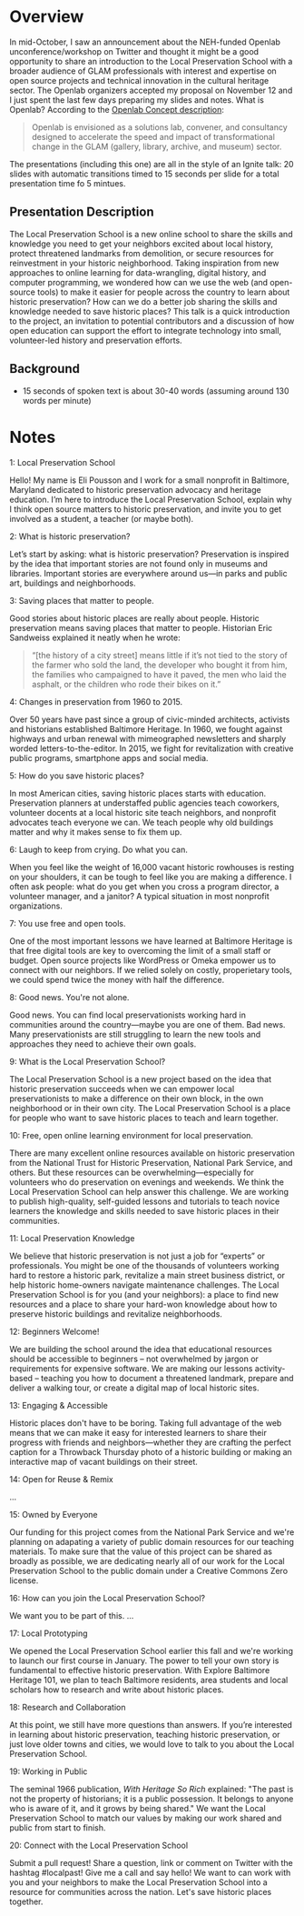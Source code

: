 # Overview

In mid-October, I saw an announcement about the NEH-funded Openlab unconference/workshop on Twitter and thought it might be a good opportunity to share an introduction to the Local Preservation School with a broader audience of GLAM professionals with interest and expertise on open source projects and technical innovation in the cultural heritage sector. The Openlab organizers accepted my proposal on November 12 and I just spent the last few days preparing my slides and notes. What is Openlab? According to the [Openlab Concept description](http://openlabworkshop.wikispaces.com/Openlab+Concept):

>Openlab is envisioned as a solutions lab, convener, and consultancy designed to accelerate the speed and impact of transformational change in the GLAM (gallery, library, archive, and museum) sector.

The presentations (including this one) are all in the style of an Ignite talk: 20 slides with automatic transitions timed to 15 seconds per slide for a total presentation time fo 5 mintues.

## Presentation Description

The Local Preservation School is a new online school to share the skills and knowledge you need to get your neighbors excited about local history, protect threatened landmarks from demolition, or secure resources for reinvestment in your historic neighborhood. Taking inspiration from new approaches to online learning for data-wrangling, digital history, and computer programming, we wondered how can we use the web (and open-source tools) to make it easier for people across the country to learn about historic preservation? How can we do a better job sharing the skills and knowledge needed to save historic places? This talk is a quick introduction to the project, an invitation to potential contributors and a discussion of how open education can support the effort to integrate technology into small, volunteer-led history and preservation efforts.

## Background

- 15 seconds of spoken text is about 30-40 words (assuming around 130 words per minute)

# Notes

1: Local Preservation School

Hello! My name is Eli Pousson and I work for a small nonprofit in Baltimore, Maryland dedicated to historic preservation advocacy and heritage education. I’m here to introduce the Local Preservation School, explain why I think open source matters to historic preservation, and invite you to get involved as a student, a teacher (or maybe both).

2: What is historic preservation?

Let’s start by asking: what is historic preservation? Preservation is inspired by the idea that important stories are not found only in museums and libraries. Important stories are everywhere around us—in parks and public art, buildings and neighborhoods. 

3: Saving places that matter to people.

Good stories about historic places are really about people. Historic preservation means saving places that matter to people. Historian Eric Sandweiss explained it neatly when he wrote:

>“\[the history of a city street] means little if it’s not tied to the story of the farmer who sold the land, the developer who bought it from him, the families who campaigned to have it paved, the men who laid the asphalt, or the children who rode their bikes on it.”

4: Changes in preservation from 1960 to 2015.

Over 50 years have past since a group of civic-minded architects, activists and historians established Baltimore Heritage. In 1960, we fought against highways and urban renewal with mimeographed newsletters and sharply worded letters-to-the-editor. In 2015, we fight for revitalization with creative public programs, smartphone apps and social media.

5: How do you save historic places?

In most American cities, saving historic places starts with education. Preservation planners at understaffed public agencies teach coworkers, volunteer docents at a local historic site teach neighbors, and nonprofit advocates teach everyone we can. We teach people why old buildings matter and why it makes sense to fix them up.

6: Laugh to keep from crying. Do what you can.

When you feel like the weight of 16,000 vacant historic rowhouses is resting on your shoulders, it can be tough to feel like you are making a difference. I often ask people: what do you get when you cross a program director, a volunteer manager, and a janitor? A typical situation in most nonprofit organizations.

7: You use free and open tools.

One of the most important lessons we have learned at Baltimore Heritage is that free digital tools are key to overcoming the limit of a small staff or budget. Open source projects like WordPress or Omeka empower us to connect with our neighbors. If we relied solely on costly, properietary tools, we could spend twice the money with half the difference.

8: Good news. You're not alone.

Good news. You can find local preservationists working hard in communities around the country—maybe you are one of them. Bad news. Many preservationists are still struggling to learn the new tools and approaches they need to achieve their own goals.

9: What is the Local Preservation School?

The Local Preservation School is a new project based on the idea that historic preservation succeeds when we can empower local preservationists to make a difference on their own block, in the own neighborhood or in their own city. The Local Preservation School is a place for people who want to save historic places to teach and learn together.

10: Free, open online learning environment for local preservation.

There are many excellent online resources available on historic preservation from the National Trust for Historic Preservation, National Park Service, and others. But these resources can be overwhelming—especially for volunteers who do preservation on evenings and weekends. We think the Local Preservation School can help answer this challenge. We are working to publish high-quality, self-guided lessons and tutorials to teach novice learners the knowledge and skills needed to save historic places in their communities.

11: Local Preservation Knowledge

We believe that historic preservation is not just a job for “experts” or professionals. You might be one of the thousands of volunteers working hard to restore a historic park, revitalize a main street business district, or help historic home-owners navigate maintenance challenges. The Local Preservation School is for you (and your neighbors): a place to find new resources and a place to share your hard-won knowledge about how to preserve historic buildings and revitalize neighborhoods.

12: Beginners Welcome!

We are building the school around the idea that educational resources should be accessible to beginners – not overwhelmed by jargon or requirements for expensive software. We are making our lessons activity-based – teaching you how to document a threatened landmark, prepare and deliver a walking tour, or create a digital map of local historic sites. 

13: Engaging & Accessible

Historic places don't have to be boring. Taking full advantage of the web means that we can make it easy for interested learners to share their progress with friends and neighbors—whether they are crafting the perfect caption for a Throwback Thursday photo of a historic building or making an interactive map of vacant buildings on their street. 

14: Open for Reuse & Remix

...

15: Owned by Everyone

Our funding for this project comes from the National Park Service and we're planning on adapating a variety of public domain resources for our teaching materials. To make sure that the value of this project can be shared as broadly as possible, we are dedicating nearly all of our work for the Local Preservation School to the public domain under a Creative Commons Zero license.

16: How can you join the Local Preservation School?

We want you to be part of this. ...

17: Local Prototyping

We opened the Local Preservation School earlier this fall and we're working to launch our first course in January. The power to tell your own story is fundamental to effective historic preservation. With Explore Baltimore Heritage 101, we plan to teach Baltimore residents, area students and local scholars how to research and write about historic places. 

18: Research and Collaboration

At this point, we still have more questions than answers. If you’re interested in learning about historic preservation, teaching historic preservation, or just love older towns and cities, we would love to talk to you about the Local Preservation School. 

19: Working in Public

The seminal 1966 publication, _With Heritage So Rich_ explained: "The past is not the property of historians; it is a public possession.  It belongs to anyone who is aware of it, and it grows by being shared." We want the Local Preservation School to match our values by making our work shared and public from start to finish.

20: Connect with the Local Preservation School

Submit a pull request! Share a question, link or comment on Twitter with the hashtag #localpast! Give me a call and say hello! We want to can work with you and your neighbors to make the Local Preservation School into a resource for communities across the nation. Let's save historic places together.
